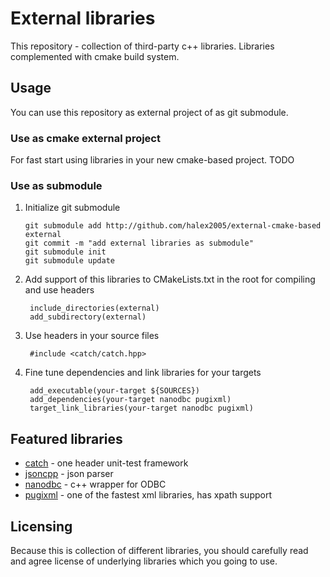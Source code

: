 External libraries
==================

This repository - collection of third-party c++ libraries.
Libraries complemented with cmake build system.

Usage
-----

You can use this repository as external project of as git submodule.

### Use as cmake external project

For fast start using libraries in your new cmake-based project.
TODO

### Use as submodule

1.  Initialize git submodule

        git submodule add http://github.com/halex2005/external-cmake-based external
        git commit -m "add external libraries as submodule"
        git submodule init
        git submodule update

2. Add support of this libraries to CMakeLists.txt in the root for compiling and use headers

        include_directories(external)
        add_subdirectory(external)

3. Use headers in your source files

        #include <catch/catch.hpp>

4. Fine tune dependencies and link libraries for your targets

        add_executable(your-target ${SOURCES})
        add_dependencies(your-target nanodbc pugixml)
        target_link_libraries(your-target nanodbc pugixml)


Featured libraries
------------------

- [catch](https://github.com/philsquared/Catch) - one header unit-test framework
- [jsoncpp](https://github.com/open-source-parsers/jsoncpp/) - json parser
- [nanodbc](https://github.com/lexicalunit/nanodbc) - c++ wrapper for ODBC
- [pugixml](http://pugixml.org) - one of the fastest xml libraries, has xpath support

Licensing
---------

Because this is collection of different libraries, you should carefully read and agree license of underlying libraries which you going to use.
